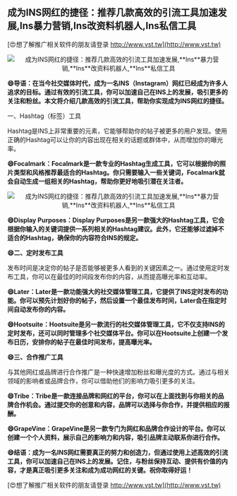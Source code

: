 ## **成为INS网红的捷径：推荐几款高效的引流工具加速发展,**Ins**暴力营销,**Ins**改资料机器人,**Ins**私信工具**

[😍想了解推广相关软件的朋友请登录 http://www.vst.tw](http://www.vst.tw)

 <center><img src="https://vst.tw/MP4/tuiguang/png/0.png" alt="成为INS网红的捷径：推荐几款高效的引流工具加速发展,**Ins**暴力营销,**Ins**改资料机器人,**Ins**私信工具"></center>

**😄导语：在当今社交媒体时代，成为一名INS（**Ins**tagram）网红已经成为许多人追求的目标。通过有效的引流工具，你可以加速自己在INS上的发展，吸引更多的关注和粉丝。本文将介绍几款高效的引流工具，帮助你实现成为INS网红的捷径。**

一、Hashtag（标签）工具

Hashtag是INS上非常重要的元素，它能够帮助你的帖子被更多的用户发现。使用正确的Hashtag可以让你的内容出现在相关的话题或群体中，从而增加你的曝光率。

**😄Focalmark：Focalmark是一款专业的Hashtag生成工具，它可以根据你的照片类型和风格推荐最适合的Hashtag。你只需要输入一些关键词，Focalmark就会自动生成一组相关的Hashtag，帮助你更好地吸引潜在关注者。**

 <center><img src="https://vst.tw/MP4/tuiguang/png/1.png" alt="成为INS网红的捷径：推荐几款高效的引流工具加速发展,**Ins**暴力营销,**Ins**改资料机器人,**Ins**私信工具"></center>

**😄Display Purposes：Display Purposes是另一款强大的Hashtag工具，它会根据你输入的关键词提供一系列相关的Hashtag建议。此外，它还能够过滤掉不适合的Hashtag，确保你的内容符合INS的规定。**

**😄二、定时发布工具**

发布时间是决定你的帖子是否能够被更多人看到的关键因素之一。通过使用定时发布工具，你可以在最佳的时间段发布你的内容，从而提高曝光率和互动率。

**😄Later：Later是一款功能强大的社交媒体管理工具，它提供了INS定时发布的功能。你可以预先计划好你的帖子，然后设置一个最佳发布时间，Later会在指定时间自动发布你的内容。**

**😄Hootsuite：Hootsuite是另一款流行的社交媒体管理工具，它不仅支持INS的定时发布，还可以同时管理多个社交媒体平台。你可以在Hootsuite上创建一个发布日历，安排你的帖子在最佳时间发布，提高曝光率。**

**😄三、合作推广工具**

与其他网红或品牌进行合作推广是一种快速增加粉丝和曝光度的方式。通过与相关领域的影响者或品牌合作，你可以借助他们的影响力吸引更多的关注。

**😄Tribe：Tribe是一款连接品牌和网红的平台，你可以在上面找到与你相关的品牌合作机会。通过提交你的创意和内容，品牌可以选择与你合作，并提供相应的报酬。**

**😄GrapeVine：GrapeVine是另一款专门为网红和品牌合作设计的平台。你可以创建一个个人资料，展示自己的影响力和内容，吸引品牌主动联系你进行合作。**

**😄结语：成为一名INS网红需要真正的努力和创造力，但通过使用上述高效的引流工具，你可以加速自己在INS上的发展。记住，与粉丝保持互动、提供有价值的内容，才是真正吸引更多关注和成为成功网红的关键。祝你取得好运！**

[😍想了解推广相关软件的朋友请登录 http://www.vst.tw](http://www.vst.tw)



